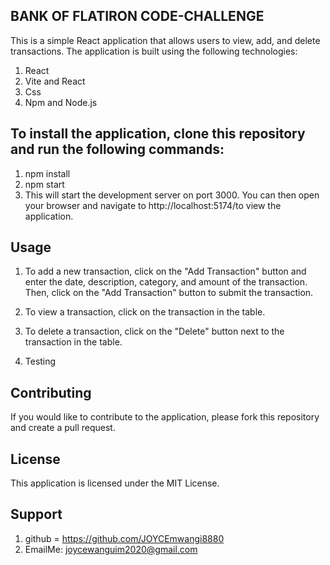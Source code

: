 

## BANK OF FLATIRON CODE-CHALLENGE

This is a simple React application that allows users to view, add, and delete transactions. The application is built using the following technologies:

1. React
2. Vite and React
3. Css
4. Npm and Node.js



## To install the application, clone this repository and run the following commands:

1. npm install
2. npm start
3. This will start the development server on port 3000. You can then open your browser and navigate to http://localhost:5174/to view the application.

## Usage

1. To add a new transaction, click on the "Add Transaction" button and enter the date, description, category, and amount of the transaction. Then, click on the "Add Transaction" button to submit the transaction.

2. To view a transaction, click on the transaction in the table.

3. To delete a transaction, click on the "Delete" button next to the transaction in the table.

4. Testing



## Contributing

If you would like to contribute to the application, please fork this repository and create a pull request.

## License

This application is licensed under the MIT License.

## Support
1. github = https://github.com/JOYCEmwangi8880
2. EmailMe: joycewanguim2020@gmail.com